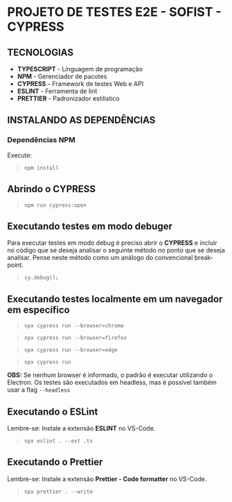 # PROJETO DE TESTES E2E - SOFIST - CYPRESS

## TECNOLOGIAS
- **TYPESCRIPT** - Linguagem de programação
- **NPM** - Gerenciador de pacotes
- **CYPRESS** - Framework de testes Web e API
- **ESLINT** - Ferramenta de lint
- **PRETTIER** - Padronizador estilístico

## INSTALANDO AS DEPENDÊNCIAS

### Dependências NPM
Execute:
>`npm install`

## Abrindo o CYPRESS
>`npm run cypress:open`

## Executando testes em modo debuger
Para executar testes em modo debug é preciso abrir o **CYPRESS** e incluir no código que se deseja analisar o seguinte método no ponto que se deseja analisar. Pense neste método como um análogo do convencional break-point.
>`cy.debug();`

## Executando testes localmente em um navegador em específico
>`npx cypress run --browser=chrome`

>`npx cypress run --browser=firefox`

>`npx cypress run --browser=edge`

>`npx cypress run`

**OBS:** Se nenhum browser é informado, o padrão é executar utilizando o Electron. Os testes são executados em headless, mas é possível também usar a flag `--headless`

## Executando o ESLint
Lembre-se: Instale a extensão **ESLINT** no VS-Code.
>`npx eslint . --ext .ts`

## Executando o Prettier
Lembre-se: Instale a extensão **Prettier - Code formatter** no VS-Code.
>`npx prettier . --write`